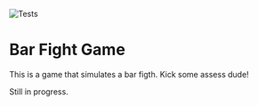 ![Tests](https://github.com/edgarberlinck/bar-figth-game/actions/workflows/run-tests.yml/badge.svg)
# Bar Fight Game

This is a game that simulates a bar figth. Kick some assess dude!

Still in progress.

